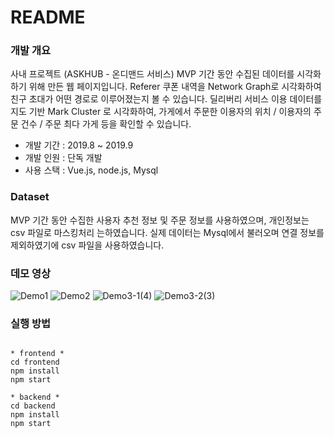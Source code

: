 # README #

### 개발 개요 ###

사내 프로젝트 (ASKHUB - 온디맨드 서비스) MVP 기간 동안 수집된 데이터를 시각화하기 위해 만든 웹 페이지입니다.
Referer 쿠폰 내역을 Network Graph로 시각화하여 친구 초대가 어떤 경로로 이루어졌는지 볼 수 있습니다.
딜리버리 서비스 이용 데이터를 지도 기반 Mark Cluster 로 시각화하여, 가게에서 주문한 이용자의 위치 / 이용자의 주문 건수 / 주문 최다 가게 등을 확인할 수 있습니다.

* 개발 기간 : 2019.8 ~ 2019.9
* 개발 인원 : 단독 개발
* 사용 스택 : Vue.js, node.js, Mysql

### Dataset ###
MVP 기간 동안 수집한 사용자 추천 정보 및 주문 정보를 사용하였으며, 개인정보는 csv 파일로 마스킹처리 는하였습니다.
실제 데이터는 Mysql에서 불러오며 연결 정보를 제외하였기에 csv 파일을 사용하였습니다.

### 데모 영상 ###
![Demo1](https://user-images.githubusercontent.com/8486747/128510853-45cffa38-b247-4351-9adf-5e4755e98ac5.gif)
![Demo2](https://user-images.githubusercontent.com/8486747/128508711-05aa8462-56b1-4e48-854e-2dc8941f2436.gif)
![Demo3-1(4)](https://user-images.githubusercontent.com/8486747/128510324-eb1ec38e-d64d-491d-a497-2a6524d64509.gif)
![Demo3-2(3)](https://user-images.githubusercontent.com/8486747/128510112-f0a54bbe-a358-490f-ad86-46492663d011.gif)

### 실행 방법 ###
<pre><code>
* frontend *
cd frontend
npm install
npm start

* backend *
cd backend
npm install
npm start
</pre></code>

